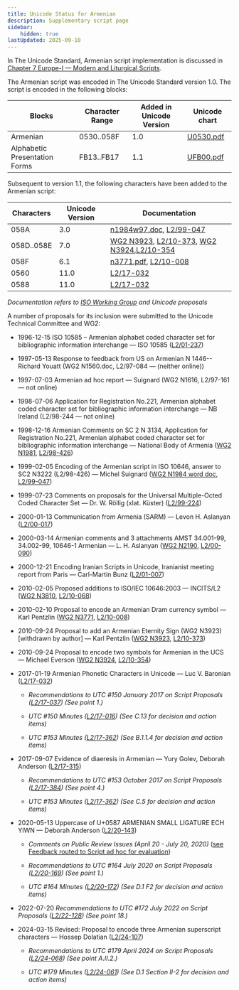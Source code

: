```yaml
---
title: Unicode Status for Armenian
description: Supplementary script page
sidebar:
    hidden: true
lastUpdated: 2025-09-10
---
```


In The Unicode Standard, Armenian script implementation  is discussed in [Chapter 7 Europe-I — Modern and Liturgical Scripts](https://www.unicode.org/versions/latest/core-spec/chapter-7/#G3334).

[comment]: # (end of intro)

[comment]: # (start of blocks)

The Armenian script was encoded in The Unicode Standard version 1.0. The script is encoded in the following blocks:

| Blocks | Character Range | Added in Unicode Version | Unicode chart |
| ------ | --------------- | ------------------------ | ------------- |
| Armenian | 0530..058F | 1.0 | [U0530.pdf](http://www.unicode.org/charts/PDF/U0530.pdf) |
| Alphabetic Presentation Forms | FB13..FB17 | 1.1 | [UFB00.pdf](http://www.unicode.org/charts/PDF/UFB00.pdf) |

[comment]: # (end of blocks)

[comment]: # (start of chars)

Subsequent to version 1.1, the following characters have been added to the Armenian script:

| Characters | Unicode Version | Documentation |
| ---------- | --------------- | ------------- |
| 058A | 3.0 | [n1984w97.doc](https://www.unicode.org/wg2/docs/n1984w97.doc), [L2/99-047](http://www.unicode.org/cgi-bin/GetMatchingDocs.pl?L2/99-047) |
| 058D..058E | 7.0 | [WG2 N3923](https://www.unicode.org/wg2/docs/n3923.pdf), [L2/10-373](http://www.unicode.org/cgi-bin/GetMatchingDocs.pl?L2/10-373), [WG2 N3924](https://www.unicode.org/wg2/docs/n3924.pdf),[L2/10-354](http://www.unicode.org/cgi-bin/GetMatchingDocs.pl?L2/10-354) |
| 058F | 6.1 | [n3771.pdf](https://www.unicode.org/wg2/docs/n3771.pdf), [L2/10-008](http://www.unicode.org/cgi-bin/GetMatchingDocs.pl?L2/10-008) |
| 0560     |  11.0  | [L2/17-032](http://www.unicode.org/cgi-bin/GetMatchingDocs.pl?L2/17-032) |
| 0588     |  11.0  | [L2/17-032](http://www.unicode.org/cgi-bin/GetMatchingDocs.pl?L2/17-032) |

_Documentation refers to [ISO Working Group](https://www.unicode.org/wg2/) and Unicode proposals_

[comment]: # (end of chars)

[comment]: # (start of rest)

A number of proposals for its inclusion were submitted to the Unicode Technical Committee and WG2:

- 1996-12-15 ISO 10585 – Armenian alphabet coded character set for bibliographic information interchange — ISO 10585 ([L2/01-237](http://www.unicode.org/cgi-bin/GetMatchingDocs.pl?L2/01-237))

- 1997-05-13 Response to feedback from US on Armenian N 1446-- Richard Youatt (WG2 N1560.doc, L2/97-084 — (neither online))

- 1997-07-03 Armenian ad hoc report — Suignard (WG2 N1616, L2/97-161 — not online) 

- 1998-07-06 Application for Registration No.221, Armenian alphabet coded character set for bibliographic information interchange — NB Ireland (L2/98-244 — not online)

- 1998-12-16 Armenian Comments on SC 2 N 3134, Application for Registration No.221, Armenian alphabet coded character set for bibliographic information interchange — National Body of Armenia ([WG2 N1981](https://www.unicode.org/wg2/docs/n1981.pdf), [L2/98-426](http://www.unicode.org/L2/L1998/02n3222.pdf))

- 1999-02-05 Encoding of the Armenian script in ISO 10646, answer to SC2 N3222 (L2/98-426) — Michel Suignard ([WG2 N1984 word doc](https://www.unicode.org/wg2/docs/n1984w97.doc), [L2/99-047](http://www.unicode.org/cgi-bin/GetMatchingDocs.pl?L2/99-047))

- 1999-07-23 Comments on proposals for the Universal Multiple-Octed Coded Character Set — Dr. W. Röllig (xlat. Küster) ([L2/99-224](http://www.unicode.org/cgi-bin/GetMatchingDocs.pl?L2/99-224))

- 2000-01-13 Communication from Armenia (SARM) — Levon H. Aslanyan  ([L2/00-017](http://www.unicode.org/cgi-bin/GetMatchingDocs.pl?L2/00-017))

- 2000-03-14 Armenian comments and 3 attachments AMST 34.001-99, 34.002-99, 10646-1 Armenian — L. H. Aslanyan ([WG2 N2190](https://www.unicode.org/wg2/docs/n2190.pdf), [L2/00-090](http://www.unicode.org/cgi-bin/GetMatchingDocs.pl?L2/00-090))

- 2000-12-21 Encoding Iranian Scripts in Unicode, Iranianist meeting report from Paris — Carl-Martin Bunz ([L2/01-007](http://www.unicode.org/cgi-bin/GetMatchingDocs.pl?L2/01-007))

- 2010-02-05 Proposed additions to ISO/IEC 10646:2003 — INCITS/L2 ([WG2 N3810](https://www.unicode.org/wg2/docs/n3810.pdf), [L2/10-068](http://www.unicode.org/cgi-bin/GetMatchingDocs.pl?L2/10-068))

- 2010-02-10 Proposal to encode an Armenian Dram currency symbol — Karl Pentzlin  ([WG2 N3771](https://www.unicode.org/wg2/docs/n3771.pdf), [L2/10-008](http://www.unicode.org/cgi-bin/GetMatchingDocs.pl?L2/10-008))

- 2010-09-24 Proposal to add an Armenian Eternity Sign (WG2 N3923) [withdrawn by author] — Karl Pentzlin ([WG2 N3923](https://www.unicode.org/wg2/docs/n3923.pdf), [L2/10-373](http://www.unicode.org/cgi-bin/GetMatchingDocs.pl?L2/10-373))

- 2010-09-24 Proposal to encode two symbols for Armenian in the UCS — Michael Everson  ([WG2 N3924](https://www.unicode.org/wg2/docs/n3924.pdf), [L2/10-354](http://www.unicode.org/cgi-bin/GetMatchingDocs.pl?L2/10-354))

- 2017-01-19 Armenian Phonetic Characters in Unicode — Luc V. Baronian ([L2/17-032](http://www.unicode.org/cgi-bin/GetMatchingDocs.pl?L2/17-032))

  - _Recommendations to UTC #150 January 2017 on Script Proposals ([L2/17-037](http://www.unicode.org/L2/L2017/17037-script-ad-hoc.pdf)) (See point 1.)_

  - _UTC #150 Minutes ([L2/17-016](http://www.unicode.org/L2/L2017/17016.htm)) (See C.13 for decision and action items)_

  - _UTC #153 Minutes ([L2/17-362](http://www.unicode.org/L2/L2017/17362.htm)) (See B.1.1.4 for decision and action items)_

- 2017-09-07 Evidence of diaeresis in Armenian — Yury Golev, Deborah Anderson ([L2/17-315](http://www.unicode.org/cgi-bin/GetMatchingDocs.pl?L2/17-315))

  - _Recommendations to UTC #153 October 2017 on Script Proposals ([L2/17-384](http://www.unicode.org/L2/L2017/17384-script-ad-hoc-recs.pdf)) (See point 4.)_

  - _UTC #153 Minutes ([L2/17-362](http://www.unicode.org/L2/L2017/17362.htm)) (See C.5 for decision and action items)_

- 2020-05-13 Uppercase of U+0587 ARMENIAN SMALL LIGATURE ECH YIWN — Deborah Anderson ([L2/20-143](http://www.unicode.org/cgi-bin/GetMatchingDocs.pl?L2/20-143))

  - _Comments on Public Review Issues (April 20 - July 20, 2020)_ ([see Feedback routed to Script ad hoc for evaluation](http://www.unicode.org/L2/L2020/20174-pubrev.html#Script_Feedback)) 

  - _Recommendations to UTC #164 July 2020 on Script Proposals ([L2/20-169](https://www.unicode.org/L2/L2020/20169-script-adhoc-rept.pdf)) (See point 1.)_

  - _UTC #164 Minutes ([L2/20-172](https://www.unicode.org/L2/L2020/20172.htm)) (See D.1 F2 for decision and action items)_

- 2022-07-20 _Recommendations to UTC #172 July 2022 on Script Proposals ([L2/22-128](http://www.unicode.org/cgi-bin/GetMatchingDocs.pl?L2/22-128)) (See point 18.)_

- 2024-03-15 Revised: Proposal to encode three Armenian superscript characters — Hossep Dolatian ([L2/24-107](http://www.unicode.org/cgi-bin/GetMatchingDocs.pl?L2/24-107))

  - _Recommendations to UTC #179 April 2024 on Script Proposals ([L2/24-068](http://www.unicode.org/cgi-bin/GetMatchingDocs.pl?L2/24-068)) (See point A.II.2.)_

  - _UTC #179 Minutes ([L2/24-061](https://www.unicode.org/L2/L2024/24061.htm)) (See D.1 Section II-2 for decision and action items)_
